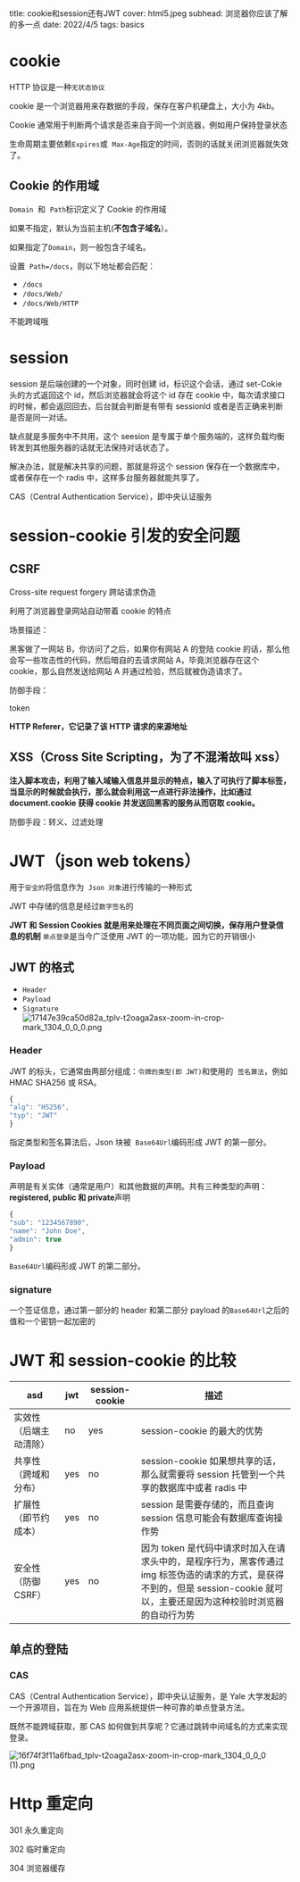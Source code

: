 <describe>
  title: cookie和session还有JWT
  cover: html5.jpeg
  subhead: 浏览器你应该了解的多一点
  date: 2022/4/5
  tags: basics
</describe>

# cookie

HTTP 协议是一种`无状态协议`

cookie 是一个浏览器用来存数据的手段，保存在客户机硬盘上，大小为 4kb。

Cookie 通常用于判断两个请求是否来自于同一个浏览器，例如用户保持登录状态

生命周期主要依赖`Expires`或  `Max-Age`指定的时间，否则的话就关闭浏览器就失效了。

## **Cookie 的作用域**

`Domain`  和  `Path`标识定义了 Cookie 的作用域

如果不指定，默认为当前主机(**不包含子域名**）。

如果指定了`Domain`，则一般包含子域名。

设置  `Path=/docs`，则以下地址都会匹配：

- `/docs`
- `/docs/Web/`
- `/docs/Web/HTTP`

不能跨域哦

# session

session 是后端创建的一个对象，同时创建 id，标识这个会话，通过 set-Cokie 头的方式返回这个 id，然后浏览器就会将这个 id 存在 cookie 中，每次请求接口的时候，都会返回回去，后台就会判断是有带有 sessionId 或者是否正确来判断是否是同一对话。

缺点就是多服务中不共用，这个 seesion 是专属于单个服务端的，这样负载均衡转发到其他服务器的话就无法保持对话状态了。

解决办法，就是解决共享的问题，那就是将这个 session 保存在一个数据库中，或者保存在一个 radis 中，这样多台服务器就能共享了。

CAS（Central Authentication Service），即中央认证服务

# session-cookie 引发的安全问题

## CSRF

Cross-site request forgery 跨站请求伪造

利用了浏览器登录网站自动带着 cookie 的特点

场景描述：

黑客做了一网站 B，你访问了之后，如果你有网站 A 的登陆 cookie 的话，那么他会写一些攻击性的代码，然后暗自的去请求网站 A，毕竟浏览器存在这个 cookie，那么自然发送给网站 A 并通过检验，然后就被伪造请求了。

防御手段：

token

**HTTP Referer，它记录了该 HTTP 请求的来源地址**

## XSS（Cross Site Scripting，为了不混淆故叫 xss）

**注入脚本攻击，利用了输入域输入信息并显示的特点，输入了可执行了脚本标签，当显示的时候就会执行，那么就会利用这一点进行非法操作，比如通过 document.cookie 获得 cookie 并发送回黑客的服务从而窃取 cookie。**

防御手段：转义、过滤处理

# JWT（json web tokens）

用于`安全的`将信息作为  `Json 对象`进行传输的一种形式

JWT 中存储的信息是经过`数字签名`的

**JWT 和 Session Cookies 就是用来处理在不同页面之间切换，保存用户登录信息的机制**
`单点登录`是当今广泛使用 JWT 的一项功能，因为它的开销很小

## **JWT 的格式**

- `Header`
- `Payload`
- `Signature`
  ![17147e39ca50d82a_tplv-t2oaga2asx-zoom-in-crop-mark_1304_0_0_0.png](https://s1.imagehub.cc/images/2022/04/05/17147e39ca50d82a_tplv-t2oaga2asx-zoom-in-crop-mark_1304_0_0_0.webp)

### Header

JWT 的标头，它通常由两部分组成：`令牌的类型(即 JWT)`和使用的  `签名算法`，例如 HMAC SHA256 或 RSA。

```jsx
{
"alg": "HS256",
"typ": "JWT"
}
```

指定类型和签名算法后，Json 块被  `Base64Url`编码形成 JWT 的第一部分。

### **Payload**

声明是有关实体（通常是用户）和其他数据的声明。共有三种类型的声明：**registered, public 和 private**声明

```jsx
{
"sub": "1234567890",
"name": "John Doe",
"admin": true
}
```

`Base64Url`编码形成 JWT 的第二部分。

### **signature**

一个签证信息，通过第一部分的 header 和第二部分 payload 的`Base64Url`之后的值和一个密钥一起加密的

# JWT 和 session-cookie 的比较

| asd                    | jwt | session-cookie | 描述                                                                                                                                                                           |
| ---------------------- | --- | -------------- | ------------------------------------------------------------------------------------------------------------------------------------------------------------------------------ |
| 实效性（后端主动清除） | no  | yes            | session-cookie 的最大的优势                                                                                                                                                    |
| 共享性（跨域和分布）   | yes | no             | session-cookie 如果想共享的话，那么就需要将 session 托管到一个共享的数据库中或者 radis 中                                                                                      |
| 扩展性（即节约成本）   | yes | no             | session 是需要存储的，而且查询 session 信息可能会有数据库查询操作势                                                                                                            |
| 安全性（防御 CSRF）    | yes | no             | 因为 token 是代码中请求时加入在请求头中的，是程序行为，黑客传通过 img 标签伪造的请求的方式，是获得不到的，但是 session-cookie 就可以，主要还是因为这种校验时浏览器的自动行为势 |

## 单点的登陆

### CAS

CAS（Central Authentication Service），即中央认证服务，是 Yale 大学发起的一个开源项目，旨在为 Web 应用系统提供一种可靠的单点登录方法。

既然不能跨域获取，那 CAS 如何做到共享呢？它通过跳转中间域名的方式来实现登录。

![16f74f3f11a6fbad_tplv-t2oaga2asx-zoom-in-crop-mark_1304_0_0_0 (1).png](https://s1.imagehub.cc/images/2022/04/05/16f74f3f11a6fbad_tplv-t2oaga2asx-zoom-in-crop-mark_1304_0_0_0_1.webp)

# Http 重定向

301 永久重定向

302 临时重定向

304 浏览器缓存
